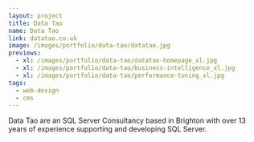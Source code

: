 ```yaml
---
layout: project
title: Data Tao
name: Data Tao
link: datatao.co.uk
image: /images/portfolio/data-tao/datatao.jpg
previews:
  - xl: /images/portfolio/data-tao/datatao-homepage_xl.jpg
  - xl: /images/portfolio/data-tao/business-intelligence_xl.jpg
  - xl: /images/portfolio/data-tao/performance-tuning_xl.jpg
tags:
  - web-design
  - cms
---
```


Data Tao are an SQL Server Consultancy based in Brighton with over 13 years of experience supporting and developing SQL Server.
